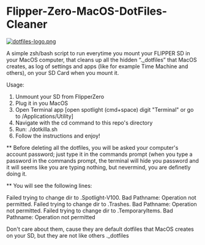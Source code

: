 # Flipper-Zero-MacOS-DotFiles-Cleaner
[![dotfiles-logo.png](https://i.postimg.cc/QMbnr8wM/dotfiles-logo.png)](https://postimg.cc/bGZRxhzX)


A simple zsh/bash script to run everytime you mount your FLIPPER SD in your MacOS computer, that cleans up all the hidden “._dotfiles” that MacOS creates, as log of settings and apps (like for example Time Machine and others), on your SD Card when you mount it.

Usage:

1. Unmount your SD from FlipperZero
2. Plug it in you MacOS
3. Open Terminal app [open spotlight (cmd+space) digit "Terminal" or go to /Applications/Utility]
4. Navigate with the cd command to this repo's directory
5. Run: ./dotkilla.sh
6. Follow the instructions and enjoy!

** Before deleting all the dotfiles, you will be asked your computer's account password; just type it in the commands prompt (when you type a password in the commands prompt, the terminal will hide you password and it will seems like you are typing nothing, but nevermind, you are definetly doing it.

** You will see the following lines:

Failed trying to change dir to .Spotlight-V100.    Bad Pathname: Operation not permitted.    Failed trying to change dir to .Trashes.  Bad Pathname: Operation not permitted.  Failed trying to change dir to .TemporaryItems.  Bad Pathname: Operation not permitted

Don't care about them, cause they are default dotfiles that MacOS creates on your SD, but they are not like others ._dotfiles
